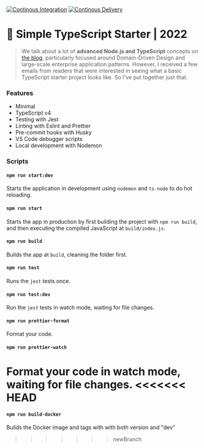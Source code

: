 [![Continous Integration](https://github.com/OnlineTrainingPlatform/Verifiers/actions/workflows/continous_integration.yml/badge.svg)](https://github.com/OnlineTrainingPlatform/Verifiers/actions/workflows/continous_integration.yml)
[![Continous Delivery](https://github.com/OnlineTrainingPlatform/Verifiers/actions/workflows/continous_delivery.yml/badge.svg)](https://github.com/OnlineTrainingPlatform/Verifiers/actions/workflows/continous_delivery.yml)
# 🧰 Simple TypeScript Starter | 2022

> We talk about a lot of **advanced Node.js and TypeScript** concepts on [the blog](https://khalilstemmler.com), particularly focused around Domain-Driven Design and large-scale enterprise application patterns. However, I received a few emails from readers that were interested in seeing what a basic TypeScript starter project looks like. So I've put together just that.

### Features

- Minimal
- TypeScript v4
- Testing with Jest
- Linting with Eslint and Prettier
- Pre-commit hooks with Husky
- VS Code debugger scripts
- Local development with Nodemon

### Scripts

#### `npm run start:dev`

Starts the application in development using `nodemon` and `ts-node` to do hot reloading.

#### `npm run start`

Starts the app in production by first building the project with `npm run build`, and then executing the compiled JavaScript at `build/index.js`.

#### `npm run build`

Builds the app at `build`, cleaning the folder first.

#### `npm run test`

Runs the `jest` tests once.

#### `npm run test:dev`

Run the `jest` tests in watch mode, waiting for file changes.

#### `npm run prettier-format`

Format your code.

#### `npm run prettier-watch`

Format your code in watch mode, waiting for file changes.
<<<<<<< HEAD
=======

#### `npm run build-docker`

Builds the Docker image and tags with with both version and "dev"
>>>>>>> newBranch
